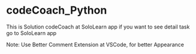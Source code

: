 # codeCoach_Python

This is Solution codeCoach at SoloLearn app
if you want to see detail task go to SoloLearn app

Note: Use Better Comment Extension at VSCode, for better Appearance
